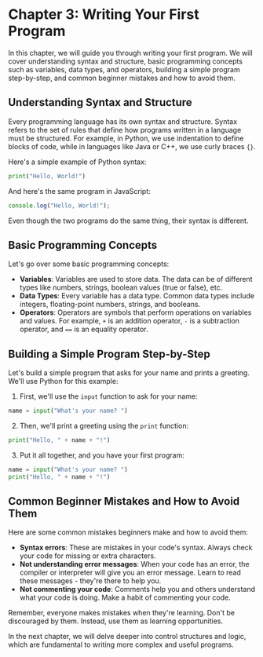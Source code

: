# Chapter 3: Writing Your First Program

In this chapter, we will guide you through writing your first program. We will cover understanding syntax and structure, basic programming concepts such as variables, data types, and operators, building a simple program step-by-step, and common beginner mistakes and how to avoid them.

## Understanding Syntax and Structure

Every programming language has its own syntax and structure. Syntax refers to the set of rules that define how programs written in a language must be structured. For example, in Python, we use indentation to define blocks of code, while in languages like Java or C++, we use curly braces `{}`.

Here's a simple example of Python syntax:

```python
print("Hello, World!")
```

And here's the same program in JavaScript:

```javascript
console.log("Hello, World!");
```

Even though the two programs do the same thing, their syntax is different.

## Basic Programming Concepts

Let's go over some basic programming concepts:

- **Variables**: Variables are used to store data. The data can be of different types like numbers, strings, boolean values (true or false), etc.
- **Data Types**: Every variable has a data type. Common data types include integers, floating-point numbers, strings, and booleans.
- **Operators**: Operators are symbols that perform operations on variables and values. For example, `+` is an addition operator, `-` is a subtraction operator, and `==` is an equality operator.

## Building a Simple Program Step-by-Step

Let's build a simple program that asks for your name and prints a greeting. We'll use Python for this example:

1. First, we'll use the `input` function to ask for your name:

```python
name = input("What's your name? ")
```

2. Then, we'll print a greeting using the `print` function:

```python
print("Hello, " + name + "!")
```

3. Put it all together, and you have your first program:

```python
name = input("What's your name? ")
print("Hello, " + name + "!")
```

## Common Beginner Mistakes and How to Avoid Them

Here are some common mistakes beginners make and how to avoid them:

- **Syntax errors**: These are mistakes in your code's syntax. Always check your code for missing or extra characters.
- **Not understanding error messages**: When your code has an error, the compiler or interpreter will give you an error message. Learn to read these messages - they're there to help you.
- **Not commenting your code**: Comments help you and others understand what your code is doing. Make a habit of commenting your code.

Remember, everyone makes mistakes when they're learning. Don't be discouraged by them. Instead, use them as learning opportunities.

In the next chapter, we will delve deeper into control structures and logic, which are fundamental to writing more complex and useful programs.
